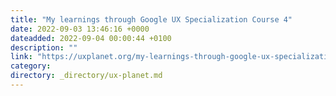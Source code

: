 ```yaml
---
title: "My learnings through Google UX Specialization Course 4"
date: 2022-09-03 13:46:16 +0000
dateadded: 2022-09-04 00:00:44 +0100
description: ""
link: "https://uxplanet.org/my-learnings-through-google-ux-specialization-course-4-9b215c56420c?source=rss----819cc2aaeee0---4"
category:
directory: _directory/ux-planet.md
---
```

